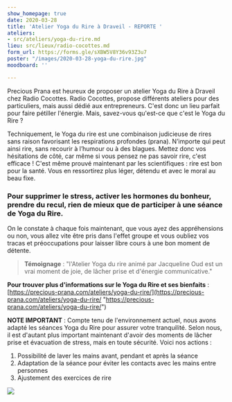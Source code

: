 ```yaml
---
show_homepage: true
date: 2020-03-28
title: 'Atelier Yoga du Rire à Draveil - REPORTE '
ateliers:
- src/ateliers/yoga-du-rire.md
lieu: src/lieux/radio-cocottes.md
form_url: https://forms.gle/sXBW5V8Y36v93Z3u7
poster: "/images/2020-03-28-yoga-du-rire.jpg"
moodboard: ''

---
```

Precious Prana est heureux de proposer un atelier Yoga du Rire à Draveil chez Radio Cocottes. Radio Cocottes, propose différents ateliers pour des particuliers, mais aussi dédié aux entrepreneurs. C'est donc un lieu parfait pour faire pétiller l'énergie. Mais, savez-vous qu'est-ce que c'est le Yoga du Rire ?

Techniquement, le Yoga du rire est une combinaison judicieuse de rires sans raison favorisant les respirations profondes (prana). N’importe qui peut ainsi rire, sans recourir à l’humour ou à des blagues. Mettez donc vos hésitations de côté, car même si vous pensez ne pas savoir rire, c'est efficace ! C'est même prouvé maintenant par les scientifiques : rire est bon pour la santé. Vous en ressortirez plus léger, détendu et avec le moral au beau fixe.

### Pour supprimer le stress, activer les hormones du bonheur, prendre du recul, rien de mieux que de participer à une séance de Yoga du Rire.

On le constate à chaque fois maintenant, que vous ayez des appréhensions ou non, vous allez vite être pris dans l'effet groupe et vous oubliez vos tracas et préoccupations pour laisser libre cours à une bon moment de détente.

> **Témoignage** : "l'Atelier Yoga du rire animé par Jacqueline Oud est un vrai moment de joie, de lâcher prise et d'énergie communicative."

**Pour trouver plus d'informations sur le Yoga du Rire et ses bienfaits** : [https://precious-prana.com/ateliers/yoga-du-rire/](https://precious-prana.com/ateliers/yoga-du-rire/ "https://precious-prana.com/ateliers/yoga-du-rire/")

**NOTE IMPORTANT** : Compte tenu de l'environnement actuel, nous avons adapté les séances Yoga du Rire pour assurer votre tranquilité. Selon nous, il est d'autant plus important maintenant d'avoir des moments de lâcher prise et évacuation de stress, mais en toute sécurité. Voici nos actions : 

1. Possibilité de laver les mains avant, pendant et après la séance
2. Adaptation de la séance pour éviter les contacts avec les mains entre personnes
3. Ajustement des exercices de rire

![](/images/illustrations/pixabay-smile-yellow-plush-toy.jpg)